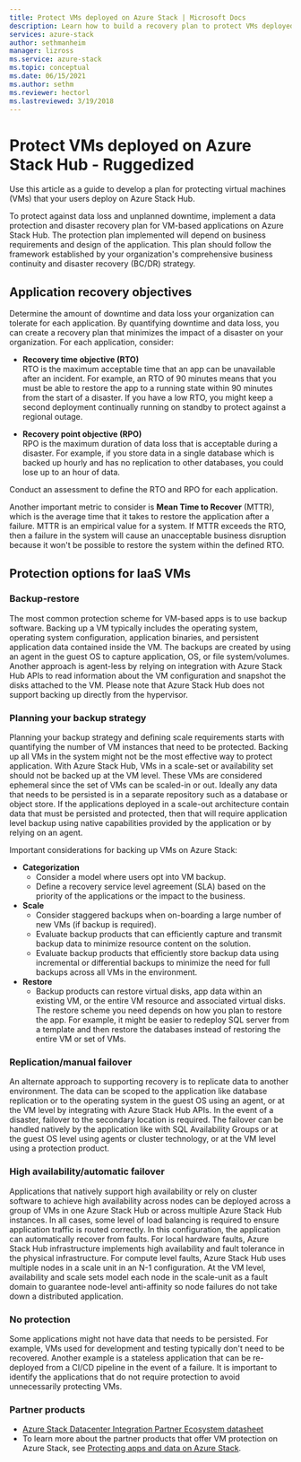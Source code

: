 ```yaml
---
title: Protect VMs deployed on Azure Stack | Microsoft Docs
description: Learn how to build a recovery plan to protect VMs deployed on Azure Stack against data loss and unplanned downtime.
services: azure-stack
author: sethmanheim
manager: lizross
ms.service: azure-stack
ms.topic: conceptual
ms.date: 06/15/2021
ms.author: sethm
ms.reviewer: hectorl
ms.lastreviewed: 3/19/2018
---
```


# Protect VMs deployed on Azure Stack Hub - Ruggedized

Use this article as a guide to develop a plan for protecting virtual machines (VMs) that your users deploy on Azure Stack Hub.

To protect against data loss and unplanned downtime, implement a data protection and disaster recovery plan for VM-based applications on Azure Stack Hub. The protection plan implemented will depend on business requirements and design of the application. This plan should follow the framework established by your organization's comprehensive business continuity and disaster recovery (BC/DR) strategy.

## Application recovery objectives

Determine the amount of downtime and data loss your organization can tolerate for each application. By quantifying downtime and data loss, you can create a recovery plan that minimizes the impact of a disaster on your organization. For each application, consider:

- **Recovery time objective (RTO)**\
    RTO is the maximum acceptable time that an app can be unavailable after an incident. For example, an RTO of 90 minutes means that you must be able to restore the app to a running state within 90 minutes from the start of a disaster. If you have a low RTO, you might keep a second deployment continually running on standby to protect against a regional outage.

- **Recovery point objective (RPO)**\
    RPO is the maximum duration of data loss that is acceptable during a disaster. For example, if you store data in a single database which is backed up hourly and has no replication to other databases, you could lose up to an hour of data.

Conduct an assessment to define the RTO and RPO for each application.

Another important metric to consider is **Mean Time to Recover** (MTTR), which is the average time that it takes to restore the application after a failure. MTTR is an empirical value for a system. If MTTR exceeds the RTO, then a failure in the system will cause an unacceptable business disruption because it won't be possible to restore the system within the defined RTO.

## Protection options for IaaS VMs

### Backup-restore

The most common protection scheme for VM-based apps is to use backup software. Backing up a VM typically includes the operating system, operating system configuration, application binaries, and persistent application data contained inside the VM. The backups are created by using an agent in the guest OS to capture application, OS, or file system/volumes. Another approach is agent-less by relying on integration with Azure Stack Hub APIs to read information about the VM configuration and snapshot the disks attached to the VM. Please note that Azure Stack Hub does not support backing up directly from the hypervisor.

### Planning your backup strategy

Planning your backup strategy and defining scale requirements starts with quantifying the number of VM instances that need to be protected. Backing up all VMs in the system might not be the most effective way to protect application. With Azure Stack Hub, VMs in a scale-set or availability set should not be backed up at the VM level. These VMs are considered ephemeral since the set of VMs can be scaled-in or out. Ideally any data that needs to be persisted is in a separate repository such as a database or object store. If the applications deployed in a scale-out architecture contain data that must be persisted and protected, then that will require application level backup using native capabilities provided by the application or by relying on an agent.

Important considerations for backing up VMs on Azure Stack:

- **Categorization**
  - Consider a model where users opt into VM backup.
  - Define a recovery service level agreement (SLA) based on the priority of the applications or the impact to the business.
- **Scale**
  - Consider staggered backups when on-boarding a large number of new VMs (if backup is required).
  - Evaluate backup products that can efficiently capture and transmit backup data to minimize resource content on the solution.
  - Evaluate backup products that efficiently store backup data using incremental or differential backups to minimize the need for full backups across all VMs in the environment.
- **Restore**
  - Backup products can restore virtual disks, app data within an existing VM, or the entire VM resource and associated virtual disks. The restore scheme you need depends on how you plan to restore the app. For example, it might be easier to redeploy SQL server from a template and then restore the databases instead of restoring the entire VM or set of VMs.

### Replication/manual failover

An alternate approach to supporting recovery is to replicate data to another environment. The data can be scoped to the application like database replication or to the operating system in the guest OS using an agent, or at the VM level by integrating with Azure Stack Hub APIs. In the event of a disaster, failover to the secondary location is required. The failover can be handled natively by the application like with SQL Availability Groups or at the guest OS level using agents or cluster technology, or at the VM level using a protection product.

### High availability/automatic failover

Applications that natively support high availability or rely on cluster software to achieve high availability across nodes can be deployed across a group of VMs in one Azure Stack Hub or across multiple Azure Stack Hub instances. In all cases, some level of load balancing is required to ensure application traffic is routed correctly. In this configuration, the application can automatically recover from faults. For local hardware faults, Azure Stack Hub infrastructure implements high availability and fault tolerance in the physical infrastructure. For compute level faults, Azure Stack Hub uses multiple nodes in a scale unit in an N-1 configuration. At the VM level, availability and scale sets model each node in the scale-unit as a fault domain to guarantee node-level anti-affinity so node failures do not take down a distributed application.

### No protection

Some applications might not have data that needs to be persisted. For example, VMs used for development and testing typically don\'t need to be recovered. Another example is a stateless application that can be re-deployed from a CI/CD pipeline in the event of a failure. It is important to identify the applications that do not require protection to avoid unnecessarily protecting VMs.

<!-- ## Recommended topologies

Important considerations for your Azure Stack deployment: -->

### Partner products

- [Azure Stack Datacenter Integration Partner Ecosystem datasheet](https://aka.ms/azurestackbcdrpartners)
- To learn more about the partner products that offer VM protection on Azure Stack, see [Protecting apps and data on Azure Stack](https://azure.microsoft.com/blog/protecting-applications-and-data-on-azure-stack/).
